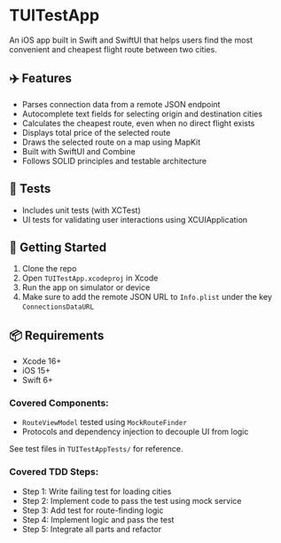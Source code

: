 # TUITestApp

An iOS app built in Swift and SwiftUI that helps users find the most convenient and cheapest flight route between two cities.

## ✈️ Features

- Parses connection data from a remote JSON endpoint
- Autocomplete text fields for selecting origin and destination cities
- Calculates the cheapest route, even when no direct flight exists
- Displays total price of the selected route
- Draws the selected route on a map using MapKit
- Built with SwiftUI and Combine
- Follows SOLID principles and testable architecture

## 🧪 Tests

- Includes unit tests (with XCTest)
- UI tests for validating user interactions using XCUIApplication

## 🚀 Getting Started

1. Clone the repo
2. Open `TUITestApp.xcodeproj` in Xcode
3. Run the app on simulator or device
4. Make sure to add the remote JSON URL to `Info.plist` under the key `ConnectionsDataURL`

## 📦 Requirements

- Xcode 16+
- iOS 15+
- Swift 6+

### Covered Components:
- `RouteViewModel` tested using `MockRouteFinder`
- Protocols and dependency injection to decouple UI from logic

See test files in `TUITestAppTests/` for reference.

### Covered TDD Steps:
- Step 1: Write failing test for loading cities  
- Step 2: Implement code to pass the test using mock service  
- Step 3: Add test for route-finding logic  
- Step 4: Implement logic and pass the test  
- Step 5: Integrate all parts and refactor 
